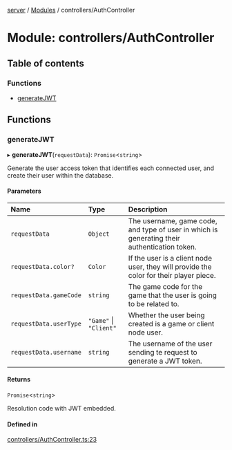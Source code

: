 [server](../README.md) / [Modules](../modules.md) / controllers/AuthController

# Module: controllers/AuthController

## Table of contents

### Functions

- [generateJWT](controllers_AuthController.md#generatejwt)

## Functions

### generateJWT

▸ **generateJWT**(`requestData`): `Promise`<`string`\>

Generate the user access token that identifies each connected user, and create their user within the database.

#### Parameters

| Name | Type | Description |
| :------ | :------ | :------ |
| `requestData` | `Object` | The username, game code, and type of user in which is generating their authentication token. |
| `requestData.color?` | `Color` | If the user is a client node user, they will provide the color for their player piece. |
| `requestData.gameCode` | `string` | The game code for the game that the user is going to be related to. |
| `requestData.userType` | ``"Game"`` \| ``"Client"`` | Whether the user being created is a game or client node user. |
| `requestData.username` | `string` | The username of the user sending te request to generate a JWT token. |

#### Returns

`Promise`<`string`\>

Resolution code with JWT embedded.

#### Defined in

[controllers/AuthController.ts:23](https://github.com/Jazzmoon/SawThat/blob/d5e47b5/src/server/controllers/AuthController.ts#L23)
